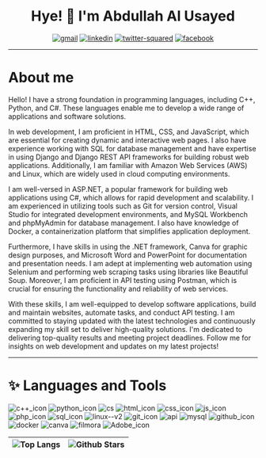 <h1 align="center">Hye! 👋 I'm Abdullah Al Usayed</h1>

<p align="center">
<a href="mailto:abdullahal.usayed00@gmail.com@gmail.com" target="_blank"><img src="https://img.icons8.com/nolan/48/gmail.png" alt="gmail"/></a>
<a href="https://www.linkedin.com/in/abdullah-al-usayed-9657a8245/" target="_blank"><img src="https://img.icons8.com/nolan/48/linkedin.png" alt="linkedin"/></a>
<a href="" target="_blank"><img src="https://img.icons8.com/nolan/48/twitter-squared.png" alt="twitter-squared"/></a>
<a href="" target="_blank"><img src="https://img.icons8.com/nolan/48/facebook.png" alt="facebook"/></a>
</p>



---

# About me
Hello! I have a strong foundation in programming languages, including C++, Python, and C#. These languages enable me to develop a wide range of applications and software solutions.

In web development, I am proficient in HTML, CSS, and JavaScript, which are essential for creating dynamic and interactive web pages. I also have experience working with SQL for database management and have expertise in using Django and Django REST API frameworks for building robust web applications. Additionally, I am familiar with Amazon Web Services (AWS) and Linux, which are widely used in cloud computing environments.

I am well-versed in ASP.NET, a popular framework for building web applications using C#, which allows for rapid development and scalability. I am experienced in utilizing tools such as Git for version control, Visual Studio for integrated development environments, and MySQL Workbench and phpMyAdmin for database management. I also have knowledge of Docker, a containerization platform that simplifies application deployment.

Furthermore, I have skills in using the .NET framework, Canva for graphic design purposes, and Microsoft Word and PowerPoint for documentation and presentation needs. I am adept at implementing web automation using Selenium and performing web scraping tasks using libraries like Beautiful Soup. Moreover, I am proficient in API testing using Postman, which is crucial for ensuring the functionality and reliability of web services.

With these skills, I am well-equipped to develop software applications, build and maintain websites, automate tasks, and conduct API testing. I am committed to staying updated with the latest technologies and continuously expanding my skill set to deliver high-quality solutions. I'm dedicated to delivering top-quality results and meeting project deadlines. Follow me for insights on web development and updates on my latest projects!

---



# ✨ Languages and Tools

<img src="https://img.icons8.com/nolan/48/c-plus-plus.png" alt="c++_icon"> <img src="https://img.icons8.com/nolan/48/python.png" alt="python_icon"> <img src="https://img.icons8.com/nolan/48/cs.png" alt="cs">  <img src="https://img.icons8.com/nolan/48/html.png" alt="html_icon">  <img src="https://img.icons8.com/nolan/48/css-filetype.png" alt="css_icon">  <img src="https://img.icons8.com/nolan/48/js.png" alt="js_icon">  <img src="https://img.icons8.com/nolan/48/php.png" alt="php_icon">  <img src="https://img.icons8.com/nolan/48/sql.png" alt="sql_icon">  <img src="https://img.icons8.com/nolan/48/linux--v2.png" alt="linux--v2">  <img src="https://img.icons8.com/nolan/48/git.png" alt="git_icon">  <img src="https://img.icons8.com/nolan/48/api.png" alt="api">  <img src="https://img.icons8.com/nolan/48/mysql.png" alt="mysql">  <img src="https://img.icons8.com/nolan/48/github.png" alt="github_icon">  <img src="https://img.icons8.com/nolan/48/docker.png" alt="docker">  <img src="https://img.icons8.com/nolan/48/canva.png" alt="canva">  <img src="https://img.icons8.com/nolan/48/filmora.png" alt="filmora">  <img src="https://img.icons8.com/nolan/48/adobe-premiere-pro.png" alt="Adobe_icon"> 

| ![Top Langs](https://github-readme-stats.vercel.app/api/top-langs/?username=AbdullahAlUsayed&theme=radical&langs_count=10&title_color=0891b2&text_color=ffffff&icon_color=0891b) | ![Github Stars](https://github-readme-stats.vercel.app/api?username=AbdullahAlUsayed&show_icons=true&locale=en&count_private=true&hide_rank=false&custom_title=My%20GitHub%20Stats&disable_animations=true&theme=tokyonight) |
| -------------------------------------------------------------------------------------------------------- | ------------------------------------------------------------------------------------------------------------------------------------------------------------------------------------------------------------------------- |
